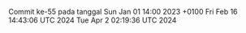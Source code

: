 Commit ke-55 pada tanggal Sun Jan 01 14:00 2023 +0100
Fri Feb 16 14:43:06 UTC 2024
Tue Apr  2 02:19:36 UTC 2024
